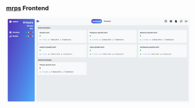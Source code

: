 ### [mrps](https://github.com/Dyastin-0/mrps) Frontend

![](https://github.com/Dyastin-0/mrps-frontend/blob/master/snapshots/image.png)
